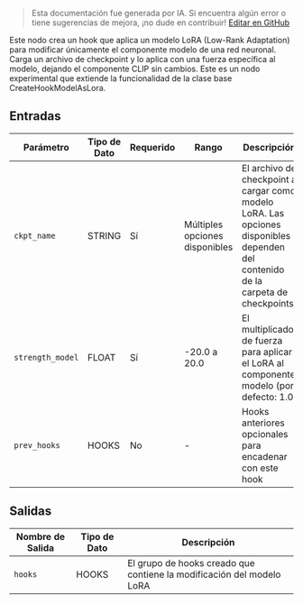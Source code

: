 > Esta documentación fue generada por IA. Si encuentra algún error o tiene sugerencias de mejora, ¡no dude en contribuir! [Editar en GitHub](https://github.com/Comfy-Org/embedded-docs/blob/main/comfyui_embedded_docs/docs/CreateHookModelAsLoraModelOnly/es.md)

Este nodo crea un hook que aplica un modelo LoRA (Low-Rank Adaptation) para modificar únicamente el componente modelo de una red neuronal. Carga un archivo de checkpoint y lo aplica con una fuerza específica al modelo, dejando el componente CLIP sin cambios. Este es un nodo experimental que extiende la funcionalidad de la clase base CreateHookModelAsLora.

## Entradas

| Parámetro | Tipo de Dato | Requerido | Rango | Descripción |
|-----------|-----------|----------|-------|-------------|
| `ckpt_name` | STRING | Sí | Múltiples opciones disponibles | El archivo de checkpoint a cargar como modelo LoRA. Las opciones disponibles dependen del contenido de la carpeta de checkpoints. |
| `strength_model` | FLOAT | Sí | -20.0 a 20.0 | El multiplicador de fuerza para aplicar el LoRA al componente modelo (por defecto: 1.0) |
| `prev_hooks` | HOOKS | No | - | Hooks anteriores opcionales para encadenar con este hook |

## Salidas

| Nombre de Salida | Tipo de Dato | Descripción |
|-------------|-----------|-------------|
| `hooks` | HOOKS | El grupo de hooks creado que contiene la modificación del modelo LoRA |
